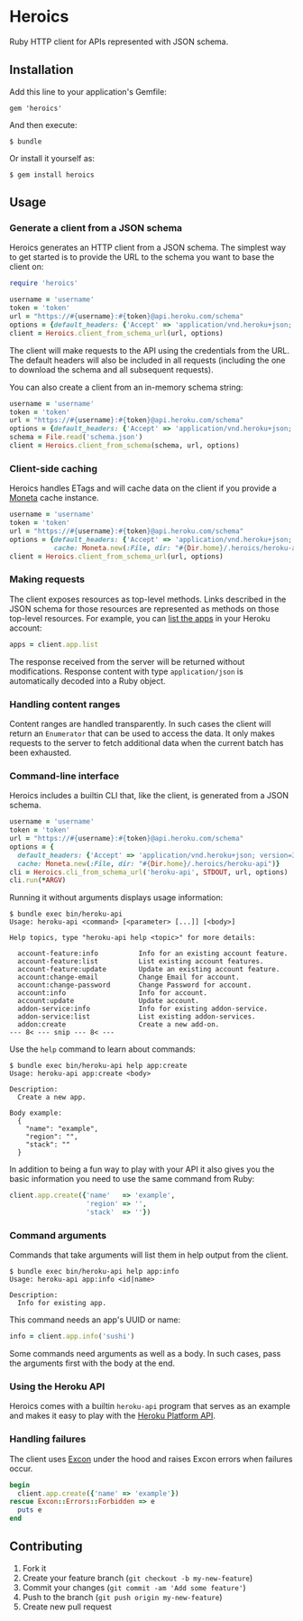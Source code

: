# Heroics

Ruby HTTP client for APIs represented with JSON schema.

## Installation

Add this line to your application's Gemfile:

    gem 'heroics'

And then execute:

    $ bundle

Or install it yourself as:

    $ gem install heroics

## Usage

### Generate a client from a JSON schema

Heroics generates an HTTP client from a JSON schema.  The simplest way
to get started is to provide the URL to the schema you want to base
the client on:

```ruby
require 'heroics'

username = 'username'
token = 'token'
url = "https://#{username}:#{token}@api.heroku.com/schema"
options = {default_headers: {'Accept' => 'application/vnd.heroku+json; version=3'}}
client = Heroics.client_from_schema_url(url, options)
```

The client will make requests to the API using the credentials from
the URL.  The default headers will also be included in all requests
(including the one to download the schema and all subsequent
requests).

You can also create a client from an in-memory schema string:

```ruby
username = 'username'
token = 'token'
url = "https://#{username}:#{token}@api.heroku.com/schema"
options = {default_headers: {'Accept' => 'application/vnd.heroku+json; version=3'}}
schema = File.read('schema.json')
client = Heroics.client_from_schema(schema, url, options)
```

### Client-side caching

Heroics handles ETags and will cache data on the client if you provide
a [Moneta](https://github.com/minad/moneta) cache instance.

```ruby
username = 'username'
token = 'token'
url = "https://#{username}:#{token}@api.heroku.com/schema"
options = {default_headers: {'Accept' => 'application/vnd.heroku+json; version=3'},
           cache: Moneta.new(:File, dir: "#{Dir.home}/.heroics/heroku-api")}
client = Heroics.client_from_schema_url(url, options)
```

### Making requests

The client exposes resources as top-level methods.  Links described in
the JSON schema for those resources are represented as methods on
those top-level resources.  For example, you can [list the apps](https://devcenter.heroku.com/articles/platform-api-reference#app-list)
in your Heroku account:

```ruby
apps = client.app.list
```

The response received from the server will be returned without
modifications.  Response content with type `application/json` is
automatically decoded into a Ruby object.

### Handling content ranges

Content ranges are handled transparently.  In such cases the client
will return an `Enumerator` that can be used to access the data.  It
only makes requests to the server to fetch additional data when the
current batch has been exhausted.

### Command-line interface

Heroics includes a builtin CLI that, like the client, is generated
from a JSON schema.

```ruby
username = 'username'
token = 'token'
url = "https://#{username}:#{token}@api.heroku.com/schema"
options = {
  default_headers: {'Accept' => 'application/vnd.heroku+json; version=3'},
  cache: Moneta.new(:File, dir: "#{Dir.home}/.heroics/heroku-api")}
cli = Heroics.cli_from_schema_url('heroku-api', STDOUT, url, options)
cli.run(*ARGV)
```

Running it without arguments displays usage information:

```
$ bundle exec bin/heroku-api
Usage: heroku-api <command> [<parameter> [...]] [<body>]

Help topics, type "heroku-api help <topic>" for more details:

  account-feature:info          Info for an existing account feature.
  account-feature:list          List existing account features.
  account-feature:update        Update an existing account feature.
  account:change-email          Change Email for account.
  account:change-password       Change Password for account.
  account:info                  Info for account.
  account:update                Update account.
  addon-service:info            Info for existing addon-service.
  addon-service:list            List existing addon-services.
  addon:create                  Create a new add-on.
--- 8< --- snip --- 8< ---
```

Use the `help` command to learn about commands:

```
$ bundle exec bin/heroku-api help app:create
Usage: heroku-api app:create <body>

Description:
  Create a new app.

Body example:
  {
    "name": "example",
    "region": "",
    "stack": ""
  }
```

In addition to being a fun way to play with your API it also gives you
the basic information you need to use the same command from Ruby:

```ruby
client.app.create({'name'   => 'example',
                   'region' => '',
                   'stack'  => ''})
```

### Command arguments

Commands that take arguments will list them in help output from the
client.

```
$ bundle exec bin/heroku-api help app:info
Usage: heroku-api app:info <id|name>

Description:
  Info for existing app.
```

This command needs an app's UUID or name:

```ruby
info = client.app.info('sushi')
```

Some commands need arguments as well as a body.  In such cases, pass
the arguments first with the body at the end.

### Using the Heroku API

Heroics comes with a builtin `heroku-api` program that serves as an
example and makes it easy to play with the [Heroku Platform API](https://devcenter.heroku.com/articles/platform-api-reference).

### Handling failures

The client uses [Excon](https://github.com/geemus/excon) under the hood and raises Excon errors when
failures occur.

```ruby
begin
  client.app.create({'name' => 'example'})
rescue Excon::Errors::Forbidden => e
  puts e
end
```

## Contributing

1. Fork it
2. Create your feature branch (`git checkout -b my-new-feature`)
3. Commit your changes (`git commit -am 'Add some feature'`)
4. Push to the branch (`git push origin my-new-feature`)
5. Create new pull request
